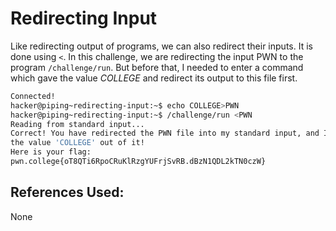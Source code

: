 # Redirecting Input
Like redirecting output of programs, we can also redirect their inputs. It is done using `<`.
In this challenge, we are redirecting the input PWN to the program `/challenge/run`. But before that, I needed to enter a command which gave the value *COLLEGE* and redirect its output to this file first.

```bash
Connected!
hacker@piping~redirecting-input:~$ echo COLLEGE>PWN
hacker@piping~redirecting-input:~$ /challenge/run <PWN
Reading from standard input...
Correct! You have redirected the PWN file into my standard input, and I read
the value 'COLLEGE' out of it!
Here is your flag:
pwn.college{oT8QTi6RpoCRuKlRzgYUFrjSvRB.dBzN1QDL2kTN0czW}
```

## References Used:
None

